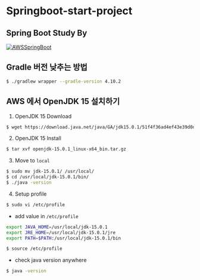 # Springboot-start-project

## Spring Boot Study By

[![AWSSpringBoot](https://image.yes24.com/momo/TopCate2763/MidCate003/274966717.jpg)](http://www.kyobobook.co.kr/product/detailViewKor.laf?mallGb=KOR&ejkGb=KOR&barcode=9788965402602&orderClick=LA6)

## Gradle 버전 낮추는 방법

```bash
$ ./gradlew wrapper --gradle-version 4.10.2
```

## AWS 에서 OpenJDK 15 설치하기

1. OpenJDK 15 Download

```bash
$ wget https://download.java.net/java/GA/jdk15.0.1/51f4f36ad4ef43e39d0dfdbaf6549e32/9/GPL/openjdk-15.0.1_linux-x64_bin.tar.gz
```

2. OpenJDK 15 Install

```bash
$ tar xvf openjdk-15.0.1_linux-x64_bin.tar.gz
```

3. Move to `local`

```bash
$ sudo mv jdk-15.0.1/ /usr/local/
$ cd /usr/local/jdk-15.0.1/bin/
$ ./java -version
```

4. Setup profile

```bash
$ sudo vi /etc/profile
```
- add value in `/etc/profile`
```bash
export JAVA_HOME=/usr/local/jdk-15.0.1
export JRE_HOME=/usr/local/jdk-15.0.1/jre
export PATH=$PATH:/usr/local/jdk-15.0.1/bin
```

```bash
$ source /etc/profile
```

- check java version anywhere

```bash
$ java -version
```